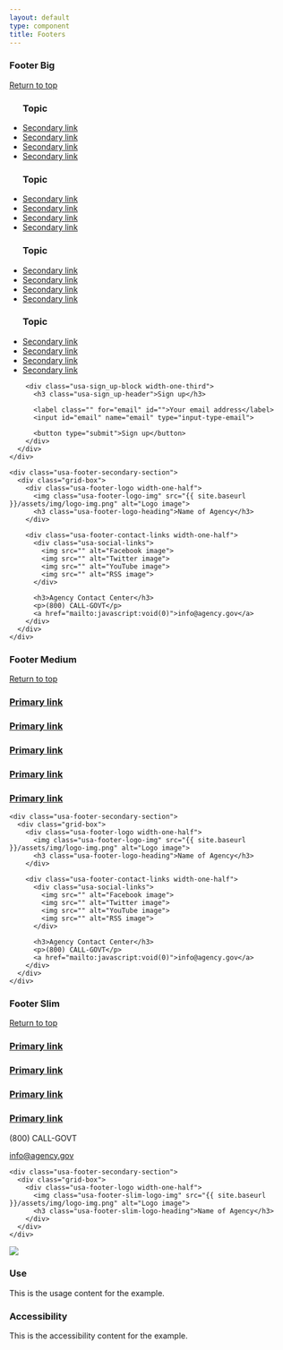 ```yaml
---
layout: default
type: component
title: Footers
---
```


<div class="preview">
  <!-- Add HTML markup for example here -->

  <h3>Footer Big</h3>

  <footer class="usa-footer usa-footer-big usa-sans" role="contentinfo">
    <div class="grid-box usa-footer-return-to-top">
      <a href="#">Return to top</a>
    </div>
    <div class="usa-footer-primary-section">
      <div class="grid-box">
        <nav class="usa-footer-nav">
          <ul class="usa-unstyled-list width-one-sixth">
            <h3 class="usa-footer-topic">Topic</h3>
            <li><a href="javascript:void(0)">Secondary link</a></li>
            <li><a href="javascript:void(0)">Secondary link</a></li>
            <li><a href="javascript:void(0)">Secondary link</a></li>
            <li><a href="javascript:void(0)">Secondary link</a></li>
          </ul>
          <ul class="usa-unstyled-list width-one-sixth">
            <h3 class="usa-footer-topic">Topic</h3>
            <li><a href="javascript:void(0)">Secondary link</a></li>
            <li><a href="javascript:void(0)">Secondary link</a></li>
            <li><a href="javascript:void(0)">Secondary link</a></li>
            <li><a href="javascript:void(0)">Secondary link</a></li>
          </ul>
          <ul class="usa-unstyled-list width-one-sixth">
            <h3 class="usa-footer-topic">Topic</h3>
            <li><a href="javascript:void(0)">Secondary link</a></li>
            <li><a href="javascript:void(0)">Secondary link</a></li>
            <li><a href="javascript:void(0)">Secondary link</a></li>
            <li><a href="javascript:void(0)">Secondary link</a></li>
          </ul>
          <ul class="usa-unstyled-list width-one-sixth">
            <h3 class="usa-footer-topic">Topic</h3>
            <li><a href="javascript:void(0)">Secondary link</a></li>
            <li><a href="javascript:void(0)">Secondary link</a></li>
            <li><a href="javascript:void(0)">Secondary link</a></li>
            <li><a href="javascript:void(0)">Secondary link</a></li>
          </ul>
        </nav>

        <div class="usa-sign_up-block width-one-third">
          <h3 class="usa-sign_up-header">Sign up</h3>

          <label class="" for="email" id="">Your email address</label>
          <input id="email" name="email" type="input-type-email">

          <button type="submit">Sign up</button>
        </div>
      </div>
    </div>

    <div class="usa-footer-secondary-section">
      <div class="grid-box">
        <div class="usa-footer-logo width-one-half">
          <img class="usa-footer-logo-img" src="{{ site.baseurl }}/assets/img/logo-img.png" alt="Logo image">
          <h3 class="usa-footer-logo-heading">Name of Agency</h3>
        </div>

        <div class="usa-footer-contact-links width-one-half">
          <div class="usa-social-links">
            <img src="" alt="Facebook image">
            <img src="" alt="Twitter image">
            <img src="" alt="YouTube image">
            <img src="" alt="RSS image">
          </div>
          
          <h3>Agency Contact Center</h3>
          <p>(800) CALL-GOVT</p>
          <a href="mailto:javascript:void(0)">info@agency.gov</a>
        </div>
      </div>
    </div>
  </footer>

  <h3>Footer Medium</h3>

  <footer class="usa-footer usa-footer-medium usa-sans" role="contentinfo">
    <div class="grid-box usa-footer-return-to-top">
      <a href="#">Return to top</a>
    </div>
    <div class="usa-footer-primary-section">
      <div class="grid-box">
        <nav class="usa-footer-nav">
          <div class="width-one-sixth">
            <h3 class="usa-footer-topic">
              <a class="usa-footer-primary-link" href="#">Primary link</a>
            </h3>
          </div>
          <div class="width-one-sixth">
            <h3 class="usa-footer-topic">
              <a class="usa-footer-primary-link" href="#">Primary link</a>
            </h3>
          </div>
          <div class="width-one-sixth">
            <h3 class="usa-footer-topic">
              <a class="usa-footer-primary-link" href="#">Primary link</a>
            </h3>
          </div>
          <div class="width-one-sixth">
            <h3 class="usa-footer-topic">
              <a class="usa-footer-primary-link" href="#">Primary link</a>
            </h3>
          </div>
          <div class="width-one-sixth">
            <h3 class="usa-footer-topic">
              <a class="usa-footer-primary-link" href="#">Primary link</a>
            </h3>
          </div>
        </nav>
      </div>
    </div>

    <div class="usa-footer-secondary-section">
      <div class="grid-box">
        <div class="usa-footer-logo width-one-half">
          <img class="usa-footer-logo-img" src="{{ site.baseurl }}/assets/img/logo-img.png" alt="Logo image">
          <h3 class="usa-footer-logo-heading">Name of Agency</h3>
        </div>

        <div class="usa-footer-contact-links width-one-half">
          <div class="usa-social-links">
            <img src="" alt="Facebook image">
            <img src="" alt="Twitter image">
            <img src="" alt="YouTube image">
            <img src="" alt="RSS image">
          </div>
          
          <h3>Agency Contact Center</h3>
          <p>(800) CALL-GOVT</p>
          <a href="mailto:javascript:void(0)">info@agency.gov</a>
        </div>
      </div>
    </div>
  </footer>

  <h3>Footer Slim</h3>

  <footer class="usa-footer usa-footer-slim usa-sans" role="contentinfo">
    <div class="grid-box usa-footer-return-to-top">
      <a href="#">Return to top</a>
    </div>
    <div class="usa-footer-primary-section">
      <div class="grid-box">
        <nav class="usa-footer-nav">
          <div class="width-one-sixth">
            <h3 class="usa-footer-topic">
              <a class="usa-footer-primary-link" href="#">Primary link</a>
            </h3>
          </div>
          <div class="width-one-sixth">
            <h3 class="usa-footer-topic">
              <a class="usa-footer-primary-link" href="#">Primary link</a>
            </h3>
          </div>
          <div class="width-one-sixth">
            <h3 class="usa-footer-topic">
              <a class="usa-footer-primary-link" href="#">Primary link</a>
            </h3>
          </div>
          <div class="width-one-sixth">
            <h3 class="usa-footer-topic">
              <a class="usa-footer-primary-link" href="#">Primary link</a>
            </h3>
          </div>
          <div class="width-one-sixth">
           <p>(800) CALL-GOVT</p>
          </div>
          <div class="width-one-sixth">
            <a href="mailto:javascript:void(0)">info@agency.gov</a>
          </div>          
        </nav>
      </div>
    </div>

    <div class="usa-footer-secondary-section">
      <div class="grid-box">
        <div class="usa-footer-logo width-one-half">
          <img class="usa-footer-slim-logo-img" src="{{ site.baseurl }}/assets/img/logo-img.png" alt="Logo image">
          <h3 class="usa-footer-slim-logo-heading">Name of Agency</h3>
        </div>
      </div>
    </div>
  </footer>

  <img src="{{ site.baseurl }}/assets/img/static/Footer_FullUI_v1-930width.png">
</div>

<div class="grid-box">
  <div class="grid-item width-one-half annotation">
    <h3>Use</h3>
    <p>This is the usage content for the example.</p>
  </div>
  <div class="grid-item width-one-half annotation">
    <h3>Accessibility</h3>
    <p>This is the accessibility content for the example.</p>
  </div>  
</div>